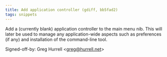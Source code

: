```yaml
---
title: Add application controller (gdiff, bb5fad2)
tags: snippets
---
```


Add a (currently blank) application controller to the main menu nib. This will later be used to manage any application-wide aspects such as preferences (if any) and installation of the command-line tool.

Signed-off-by: Greg Hurrell &lt;greg@hurrell.net&gt;
